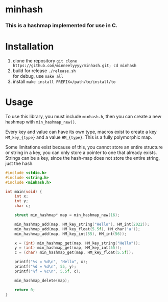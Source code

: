 # minhash

### This is a hashmap implemented for use in C.

# Installation

1. clone the repository `git clone https://github.com/minneelyyyy/minhash.git; cd minhash`
2. build for release `./release.sh`<br>
for debug, use `make all`
4. install `make install PREFIX=/path/to/install/to`

# Usage
To use this library, you must include `minhash.h`, then you can create a new hashmap with `min_hashmap_new()`.

Every key and value can have its own type, macros exist to create a key `HM_key_{type}`
and a value `HM_{type}`. This is a fully polymorphic map.

Some limitations exist because of this, you cannot store an entire structure or string in a key,
you can only store a pointer to one that already exists. Strings can be a key, since the hash-map
does not store the entire string, just the hash.

```c
#include <stdio.h>
#include <string.h>
#include <minhash.h>

int main(void) {
    int x;
    int y;
    char c;

    struct min_hashmap* map = min_hashmap_new(16);

    min_hashmap_add(map, HM_key_string("Hello"), HM_int(2022));
    min_hashmap_add(map, HM_key_float(5.5f), HM_char('a'));
    min_hashmap_add(map, HM_key_int(55), HM_int(56));

    x = (int) min_hashmap_get(map, HM_key_string("Hello"));
    y = (int) min_hashmap_get(map, HM_key_int(55));
    c = (char) min_hashmap_get(map, HM_key_float(5.5f));

    printf("%s = %d\n", "Hello", x);
    printf("%d = %d\n", 55, y);
    printf("%f = %c\n", 5.5f, c);

    min_hashmap_delete(map);

    return 0;
}
```
